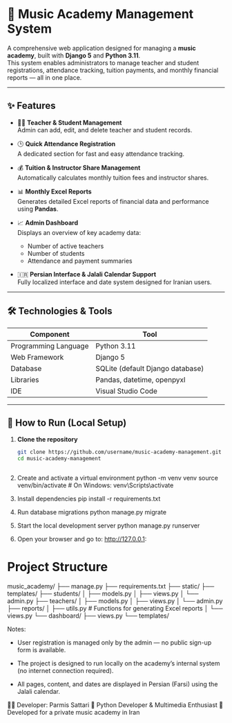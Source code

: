 # 🎵 Music Academy Management System

A comprehensive web application designed for managing a **music academy**, built with **Django 5** and **Python 3.11**.  
This system enables administrators to manage teacher and student registrations, attendance tracking, tuition payments, and monthly financial reports — all in one place.

---

## ✨ Features

- 👩‍🏫 **Teacher & Student Management**  
  Admin can add, edit, and delete teacher and student records.

- 🕒 **Quick Attendance Registration**  
  A dedicated section for fast and easy attendance tracking.

- 💰 **Tuition & Instructor Share Management**  
  Automatically calculates monthly tuition fees and instructor shares.

- 📊 **Monthly Excel Reports**  
  Generates detailed Excel reports of financial data and performance using **Pandas**.

- 📈 **Admin Dashboard**  
  Displays an overview of key academy data:
  - Number of active teachers  
  - Number of students  
  - Attendance and payment summaries  

- 🇮🇷 **Persian Interface & Jalali Calendar Support**  
  Fully localized interface and date system designed for Iranian users.

---

## 🛠️ Technologies & Tools

| Component | Tool |
|------------|------|
| Programming Language | Python 3.11 |
| Web Framework | Django 5 |
| Database | SQLite (default Django database) |
| Libraries | Pandas, datetime, openpyxl |
| IDE | Visual Studio Code |

---

## 🚀 How to Run (Local Setup)

1. **Clone the repository**
   ```bash
   git clone https://github.com/username/music-academy-management.git
   cd music-academy-management



2. Create and activate a virtual environment
python -m venv venv
source venv/bin/activate   # On Windows: venv\Scripts\activate


3. Install dependencies
pip install -r requirements.txt

4. Run database migrations
python manage.py migrate

5. Start the local development server
python manage.py runserver

6. Open your browser and go to:
http://127.0.0.1:


# Project Structure
music_academy/
├── manage.py
├── requirements.txt
├── static/
├── templates/
├── students/
│   ├── models.py
│   ├── views.py
│   └── admin.py
├── teachers/
│   ├── models.py
│   ├── views.py
│   └── admin.py
├── reports/
│   ├── utils.py  # Functions for generating Excel reports
│   └── views.py
└── dashboard/
    ├── views.py
    └── templates/

Notes:
* User registration is managed only by the admin — no public sign-up form is available.

* The project is designed to run locally on the academy’s internal system (no internet connection required).

* All pages, content, and dates are displayed in Persian (Farsi) using the Jalali calendar.

👨‍🎨 Developer:
Parmis Sattari
🎼 Python Developer & Multimedia Enthusiast
📍 Developed for a private music academy in Iran


